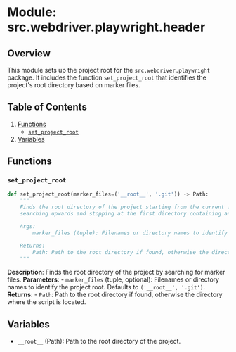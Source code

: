 # Module: src.webdriver.playwright.header

## Overview

This module sets up the project root for the `src.webdriver.playwright` package. It includes the function `set_project_root` that identifies the project's root directory based on marker files.

## Table of Contents
1.  [Functions](#functions)
    -   [`set_project_root`](#set_project_root)
2. [Variables](#variables)

## Functions

### `set_project_root`

```python
def set_project_root(marker_files=('__root__', '.git')) -> Path:
    """
    Finds the root directory of the project starting from the current file's directory,
    searching upwards and stopping at the first directory containing any of the marker files.

    Args:
        marker_files (tuple): Filenames or directory names to identify the project root.

    Returns:
        Path: Path to the root directory if found, otherwise the directory where the script is located.
    """
```
**Description**: Finds the root directory of the project by searching for marker files.
**Parameters**:
    -   `marker_files` (tuple, optional): Filenames or directory names to identify the project root. Defaults to `('__root__', '.git')`.
**Returns**:
    -  `Path`: Path to the root directory if found, otherwise the directory where the script is located.

## Variables
- `__root__` (Path): Path to the root directory of the project.